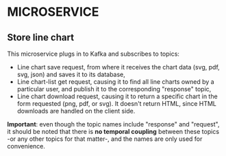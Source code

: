 # MICROSERVICE

## Store line chart

This microservice plugs in to Kafka and subscribes to topics:

- Line chart save request, from where it receives the chart data (svg, pdf, svg, json) and saves it to its database,
- Line chart-list get request, causing it to find all line charts owned by a particular user, and publish it to the corresponding "response" topic,
- Line chart download request, causing it to return a specific chart in the form requested (png, pdf, or svg). It doesn't return HTML, since HTML downloads are handled on the client side.

**Important**: even though the topic names include "response" and "request", it should be noted that there is **no temporal coupling** between these topics -or any other topics for that matter-, and the names are only used for convenience.
